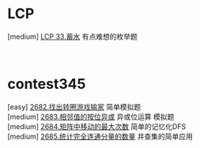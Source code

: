 # LCP
[medium] [LCP 33.蓄水](./src/lcp33.cpp) 有点难想的枚举题<br>

<br>

# contest345
[easy] [2682.找出转圈游戏输家](./src/2682.cpp) 简单模拟题<br>
[medium] [2683.相邻值的按位异或](./src/2683.cpp) 异或位运算 模拟题 <br>
[medium] [2684.矩阵中移动的最大次数](./src/2684.cpp) 简单的记忆化DFS <br>
[medium] [2685.统计完全连通分量的数量](./src/2685.cpp) 并查集的简单应用 <br>
<br>